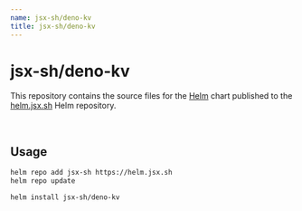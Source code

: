 ```yaml
---
name: jsx-sh/deno-kv
title: jsx-sh/deno-kv
---
```


# jsx-sh/deno-kv

This repository contains the source files for the [Helm](https://helm.sh) chart published to the [helm.jsx.sh](https://helm.jsx.sh) Helm repository.

<br />

## Usage

```sh
helm repo add jsx-sh https://helm.jsx.sh
helm repo update

helm install jsx-sh/deno-kv
```
